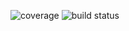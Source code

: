 
![coverage](https://img.shields.io/codecov/c/github/slact/RyDB/master.svg)
![build status](https://api.cirrus-ci.com/github/slact/RyDB.svg)
